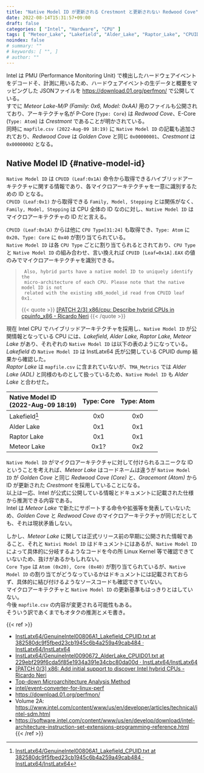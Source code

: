 ```yaml
---
title: "Native Model ID が更新される Crestmont と更新されない Redwood Cove"
date: 2022-08-14T15:31:57+09:00
draft: false
categories: [ "Intel", "Hardware", "CPU" ]
tags: [ "Meteor_Lake", "Lakefield", "Alder_Lake", "Raptor_Lake", "CPUID" ]
noindex: false
# summary: ""
# keywords: [ "", ]
# author: ""
---
```


Intel は PMU (Performance Monitoring Unit) で検出したハードウェアイベントをデコードそ、計測に用いるため、ハードウェアイベントの生データと概要をマッピングした JSONファイルを <https://download.01.org/perfmon/> で公開している。  
すでに *Meteor Lake-M/P (Family: 0x6, Model: 0xAA)* 用のファイルも公開されており、アーキテクチャ名が P-Core (`Type: Core`) は *Redwood Cove*、E-Core (`Type: Atom`) は *Crestmont* であることが明かされている。  
同時に `mapfile.csv (2022-Aug-09 18:19)` に `Native Model ID` の記載も追加されており、*Redwood Cove* は *Golden Cove* と同じ `0x00000001`、*Crestmont* は `0x00000002` となる。  

## Native Model ID {#native-model-id}
`Native Model ID` は `CPUID (Leaf:0x1A)` 命令から取得できるハイブリッドアーキテクチャに関する情報であり、各マイクロアーキテクチャを一意に識別するための ID となる。  
`CPUID (Leaf:0x1)` から取得できる `Family, Model, Stepping` とは関係がなく、`Family, Model, Stepping` は CPU 全体の ID なのに対し、`Native Model ID` はマイクロアーキテクチャの ID だと言える。  

`CPUID (Leaf:0x1A)` からは他に `CPU Type[31:24]` も取得でき、`Type: Atom` に `0x20`、`Type: Core` に `0x40` が割り当てられている。  
`Native Model ID` は各 `CPU Type` ごとに割り当てられるとされており、`CPU Type` と `Native Model ID` の組み合わせ、言い換えれば `CPUID [Leaf=0x1A].EAX` の値のみでマイクロアーキテクチャを識別できる。  

 > 		Also, hybrid parts have a native model ID to uniquely identify the
 > 		micro-architecture of each CPU. Please note that the native model ID is not
 > 		related with the existing x86_model_id read from CPUID leaf 0x1.
 >
 > {{< quote >}} [[PATCH 2/3] x86/cpu: Describe hybrid CPUs in cpuinfo_x86 - Ricardo Neri](https://lore.kernel.org/lkml/20201002201931.2826-3-ricardo.neri-calderon@linux.intel.com/) {{< /quote >}}

現在 Intel CPU でハイブリッドアーキテクチャを採用し、`Native Model ID` が公開情報となっている CPU には、*Lakefield, Alder Lake, Raptor Lake, Meteor Lake* があり、それぞれの `Native Model ID` は以下の表のようになっている。  
*Lakefield* の `Native Model ID` は InstLatx64 氏が公開している CPUID dump 結果から確認した。  
*Raptor Lake* は `mapfile.csv` に含まれていないが、`TMA_Metrics` では *Alder Lake (ADL)* と同様のものとして扱っているため、`Native Model ID` も *Alder Lake* と合わせた。  

| Native Model ID<br>(2022-Aug-09 18:19) | Type: Core | Type: Atom |
| :--             | :--:       | :--:       |
| Lakefield[^lkf] | 0x0        | 0x0        |
| Alder Lake      | 0x1        | 0x1        |
| Raptor Lake     | 0x1        | 0x1        |
| Meteor Lake     | 0x1?       | 0x2        |

`Native Model ID` がマイクロアーキテクチャに対して付けられるユニークな ID ということを考えれば、*Meteor Lake* はコードネームは違うが `Native Model ID` が *Golden Cove* と同じ *Redwood Cove (Core)* と、*Gracemont (Atom)* から ID が更新された *Crestmont* を採用していることになる。  
以上は一応、Intel が公式に公開している情報とドキュメントに記載された仕様から推測できる内容である。  
Intel は *Meteor Lake* で新たにサポートする命令や拡張等を発表していないため、*Golden Cove* と *Redwood Cove* のマイクロアーキテクチャが同じだとしても、それは現状矛盾しない。  

しかし、*Meteor Lake* に関しては正式リリース前の早期に公開された情報であること、それと `Nativi Model ID` はドキュメントにはあるが、`Native Model ID` によって具体的に分岐するようなコードを今の所 Linux Kernel 等で確認できていないため、抜けがあるかもしれない。  
`Core Type` は `Atom (0x20), Core (0x40)` が割り当てられているが、`Native Model ID` の割り当てがどうなっているかはドキュメントには記載されておらず、具体的に結び付けるようなソースコードも確認できていない。  
マイクロアーキテクチャと `Native Model ID` の更新基準もはっきりとはしていない。  
今後 `mapfile.csv` の内容が変更される可能性もある。  
そういう訳であくまでもオタクの推測とメモ書き。  

[^lkf]: [InstLatx64/GenuineIntel00806A1_Lakefield_CPUID.txt at 382580dc9f5fbed23cb1945c6b4a259a49cab484 · InstLatx64/InstLatx64](https://github.com/InstLatx64/InstLatx64/blob/382580dc9f5fbed23cb1945c6b4a259a49cab484/GenuineIntel/GenuineIntel00806A1_Lakefield_CPUID.txt)

{{< ref >}}
 * [InstLatx64/GenuineIntel00806A1_Lakefield_CPUID.txt at 382580dc9f5fbed23cb1945c6b4a259a49cab484 · InstLatx64/InstLatx64](https://github.com/InstLatx64/InstLatx64/blob/382580dc9f5fbed23cb1945c6b4a259a49cab484/GenuineIntel/GenuineIntel00806A1_Lakefield_CPUID.txt)
 * [InstLatx64/GenuineIntel0090672_AlderLake_CPUID01.txt at 229ebf299f6cda5f85e1934a391e34cbc80da00d · InstLatx64/InstLatx64](https://github.com/InstLatx64/InstLatx64/blob/229ebf299f6cda5f85e1934a391e34cbc80da00d/GenuineIntel/GenuineIntel0090672_AlderLake_CPUID01.txt)
 * [[PATCH 0/3] x86: Add initial support to discover Intel hybrid CPUs - Ricardo Neri](https://lore.kernel.org/lkml/20201002201931.2826-1-ricardo.neri-calderon@linux.intel.com/)
 * [Top-down Microarchitecture Analysis Method](https://www.intel.com/content/www/us/en/develop/documentation/vtune-cookbook/top/methodologies/top-down-microarchitecture-analysis-method.html)
 * [intel/event-converter-for-linux-perf](https://github.com/intel/event-converter-for-linux-perf)
 * <https://download.01.org/perfmon/>
 * Volume 2A: <https://www.intel.com/content/www/us/en/developer/articles/technical/intel-sdm.html>
 * <https://software.intel.com/content/www/us/en/develop/download/intel-architecture-instruction-set-extensions-programming-reference.html>
{{< /ref >}}
